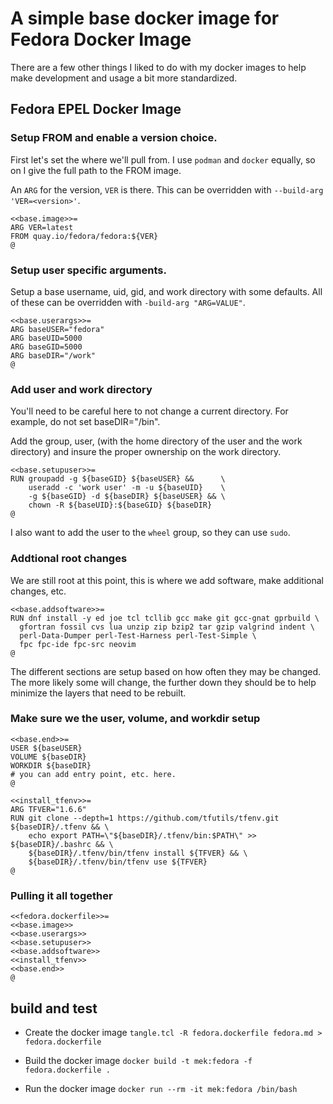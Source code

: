 # A simple base docker image for Fedora Docker Image

There are a few other things I liked to do with my docker images to help
make development and usage a bit more standardized.

## Fedora EPEL Docker Image

### Setup FROM and enable a version choice.

First let's set the where we'll pull from. I use `podman` and
`docker` equally, so on I give the full path to the FROM image.

An `ARG` for the version, `VER` is there. This can be overridden with
`--build-arg 'VER=<version>'`.

```
<<base.image>>=
ARG VER=latest
FROM quay.io/fedora/fedora:${VER}
@
```

### Setup user specific arguments.

Setup a base username, uid, gid, and work directory with some defaults.
All of these can be overridden with `-build-arg "ARG=VALUE"`.

```
<<base.userargs>>=
ARG baseUSER="fedora"
ARG baseUID=5000
ARG baseGID=5000
ARG baseDIR="/work"
@
```

### Add user and work directory

You'll need to be careful here to not change a current directory.
For example, do not set baseDIR="/bin".

Add the group, user, (with the home directory of the user and the
 work directory) and insure the proper ownership on the work directory.

```
<<base.setupuser>>=
RUN groupadd -g ${baseGID} ${baseUSER} &&      \
    useradd -c 'work user' -m -u ${baseUID}    \
    -g ${baseGID} -d ${baseDIR} ${baseUSER} && \
    chown -R ${baseUID}:${baseGID} ${baseDIR}
@
```

I also want to add the user to the `wheel` group, so they can use `sudo`.
### Addtional root changes

We are still root at this point, this is where we add software, make
additional changes, etc.

```
<<base.addsoftware>>=
RUN dnf install -y ed joe tcl tcllib gcc make git gcc-gnat gprbuild \
  gfortran fossil cvs lua unzip zip bzip2 tar gzip valgrind indent \
  perl-Data-Dumper perl-Test-Harness perl-Test-Simple \
  fpc fpc-ide fpc-src neovim
@
```

The different sections are setup based on how often they may be changed.
The more likely some will change, the further down they should be to help
minimize the layers that need to be rebuilt.

### Make sure we the user, volume, and workdir setup

```
<<base.end>>=
USER ${baseUSER}
VOLUME ${baseDIR}
WORKDIR ${baseDIR}
# you can add entry point, etc. here.
@
```

```
<<install_tfenv>>=
ARG TFVER="1.6.6"
RUN git clone --depth=1 https://github.com/tfutils/tfenv.git ${baseDIR}/.tfenv && \
    echo export PATH=\"${baseDIR}/.tfenv/bin:$PATH\" >> ${baseDIR}/.bashrc && \
    ${baseDIR}/.tfenv/bin/tfenv install ${TFVER} && \
    ${baseDIR}/.tfenv/bin/tfenv use ${TFVER}
@
```
### Pulling it all together

```
<<fedora.dockerfile>>=
<<base.image>>
<<base.userargs>>
<<base.setupuser>>
<<base.addsoftware>>
<<install_tfenv>>
<<base.end>>
@
```

## build and test

* Create the docker image
`tangle.tcl -R fedora.dockerfile fedora.md > fedora.dockerfile`

* Build the docker image
`docker build -t mek:fedora -f fedora.dockerfile .`

* Run the docker image
`docker run --rm -it mek:fedora /bin/bash`

```
